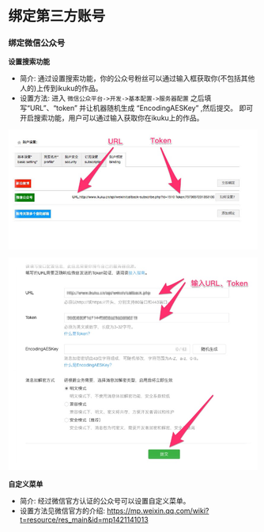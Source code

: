 # 绑定第三方账号

### 绑定微信公众号

**设置搜索功能**
* 简介: 通过设置搜索功能，你的公众号粉丝可以通过输入框获取你(不包括其他人的)上传到ikuku的作品。  
* 设置方法: 进入 `微信公众平台->开发->基本配置->服务器配置` 之后填写“URL”、“token” 并让机器随机生成 “EncodingAESKey” ,然后提交。
  即可开启搜索功能，用户可以通过输入获取你在ikuku上的作品。 
  
![设置微信公众号搜索功能](images/weixin_public.jpg)  

![设置微信公众号搜索功能面板](images/weixin_public_admin.jpg)   

**自定义菜单**
* 简介: 经过微信官方认证的公众号可以设置自定义菜单。 
* 设置方法见微信官方的介绍: https://mp.weixin.qq.com/wiki?t=resource/res_main&id=mp1421141013  
